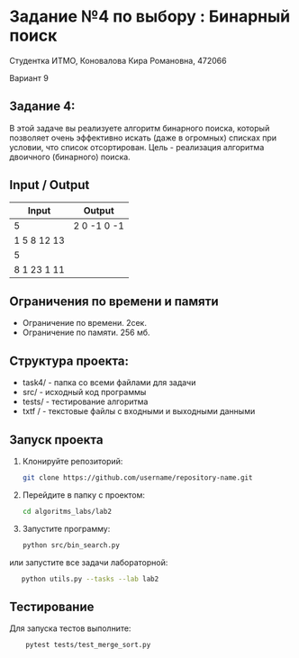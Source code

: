 # Задание №4 по выбору :  Бинарный поиск
Cтудентка ИТМО, Коновалова Кира Романовна, 472066

Вариант 9

## Задание 4:
В этой задаче вы реализуете алгоритм бинарного поиска, который позволяет очень эффективно искать (даже в огромных) списках при условии, что список отсортирован. Цель - реализация алгоритма двоичного (бинарного) поиска.

## Input / Output 

| Input    | Output |
|----------|----------|
| 5       | 2 0 -1 0 -1 |
| 1 5 8 12 13  | |
| 5 | |
|  8 1 23 1 11 |  |


## Ограничения по времени и памяти

- Ограничение по времени. 2сек.
- Ограничение по памяти. 256 мб.

## Структура проекта:

* task4/ - папка со всеми файлами для задачи
* src/ - исходный код программы
* tests/ - тестирование алгоритма
* txtf / - текстовые файлы с входными и выходными данными

## Запуск проекта
1. Клонируйте репозиторий:
   ```bash
   git clone https://github.com/username/repository-name.git
   ```
2. Перейдите в папку с проектом:
   ```bash
   cd algoritms_labs/lab2
   ```
3. Запустите программу:
   ```bash
   python src/bin_search.py
   ```

или запустите все задачи лабораторной:
```bash
   python utils.py --tasks --lab lab2
   ```

## Тестирование
Для запуска тестов выполните:
```bash
    pytest tests/test_merge_sort.py
```
